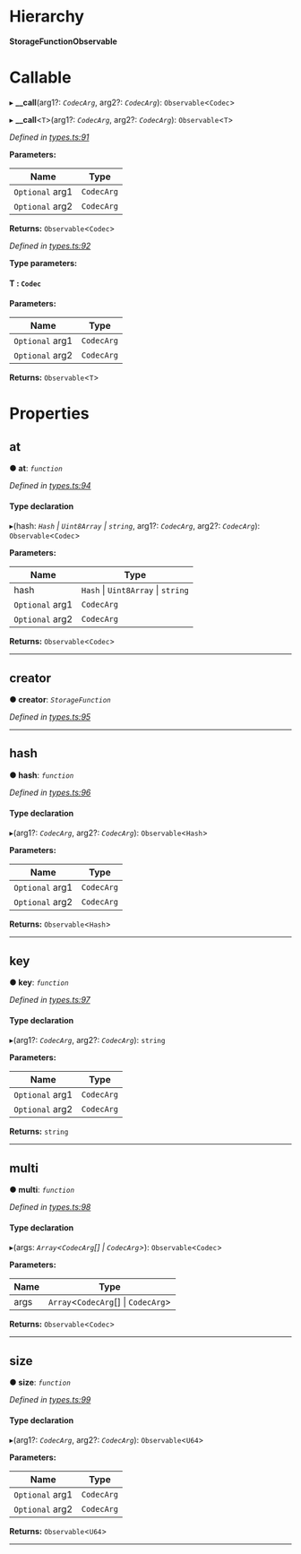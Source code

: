 

# Hierarchy

**StorageFunctionObservable**

# Callable
▸ **__call**(arg1?: *`CodecArg`*, arg2?: *`CodecArg`*): `Observable`<`Codec`>

▸ **__call**<`T`>(arg1?: *`CodecArg`*, arg2?: *`CodecArg`*): `Observable`<`T`>

*Defined in [types.ts:91](https://github.com/polkadot-js/api/blob/f9605cd/packages/api/src/types.ts#L91)*

**Parameters:**

| Name | Type |
| ------ | ------ |
| `Optional` arg1 | `CodecArg` |
| `Optional` arg2 | `CodecArg` |

**Returns:** `Observable`<`Codec`>

*Defined in [types.ts:92](https://github.com/polkadot-js/api/blob/f9605cd/packages/api/src/types.ts#L92)*

**Type parameters:**

#### T :  `Codec`
**Parameters:**

| Name | Type |
| ------ | ------ |
| `Optional` arg1 | `CodecArg` |
| `Optional` arg2 | `CodecArg` |

**Returns:** `Observable`<`T`>

# Properties

<a id="at"></a>

##  at

**● at**: *`function`*

*Defined in [types.ts:94](https://github.com/polkadot-js/api/blob/f9605cd/packages/api/src/types.ts#L94)*

#### Type declaration
▸(hash: *`Hash` \| `Uint8Array` \| `string`*, arg1?: *`CodecArg`*, arg2?: *`CodecArg`*): `Observable`<`Codec`>

**Parameters:**

| Name | Type |
| ------ | ------ |
| hash | `Hash` \| `Uint8Array` \| `string` |
| `Optional` arg1 | `CodecArg` |
| `Optional` arg2 | `CodecArg` |

**Returns:** `Observable`<`Codec`>

___
<a id="creator"></a>

##  creator

**● creator**: *`StorageFunction`*

*Defined in [types.ts:95](https://github.com/polkadot-js/api/blob/f9605cd/packages/api/src/types.ts#L95)*

___
<a id="hash"></a>

##  hash

**● hash**: *`function`*

*Defined in [types.ts:96](https://github.com/polkadot-js/api/blob/f9605cd/packages/api/src/types.ts#L96)*

#### Type declaration
▸(arg1?: *`CodecArg`*, arg2?: *`CodecArg`*): `Observable`<`Hash`>

**Parameters:**

| Name | Type |
| ------ | ------ |
| `Optional` arg1 | `CodecArg` |
| `Optional` arg2 | `CodecArg` |

**Returns:** `Observable`<`Hash`>

___
<a id="key"></a>

##  key

**● key**: *`function`*

*Defined in [types.ts:97](https://github.com/polkadot-js/api/blob/f9605cd/packages/api/src/types.ts#L97)*

#### Type declaration
▸(arg1?: *`CodecArg`*, arg2?: *`CodecArg`*): `string`

**Parameters:**

| Name | Type |
| ------ | ------ |
| `Optional` arg1 | `CodecArg` |
| `Optional` arg2 | `CodecArg` |

**Returns:** `string`

___
<a id="multi"></a>

##  multi

**● multi**: *`function`*

*Defined in [types.ts:98](https://github.com/polkadot-js/api/blob/f9605cd/packages/api/src/types.ts#L98)*

#### Type declaration
▸(args: *`Array`<`CodecArg`[] \| `CodecArg`>*): `Observable`<`Codec`>

**Parameters:**

| Name | Type |
| ------ | ------ |
| args | `Array`<`CodecArg`[] \| `CodecArg`> |

**Returns:** `Observable`<`Codec`>

___
<a id="size"></a>

##  size

**● size**: *`function`*

*Defined in [types.ts:99](https://github.com/polkadot-js/api/blob/f9605cd/packages/api/src/types.ts#L99)*

#### Type declaration
▸(arg1?: *`CodecArg`*, arg2?: *`CodecArg`*): `Observable`<`U64`>

**Parameters:**

| Name | Type |
| ------ | ------ |
| `Optional` arg1 | `CodecArg` |
| `Optional` arg2 | `CodecArg` |

**Returns:** `Observable`<`U64`>

___

